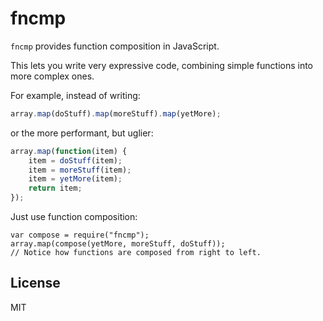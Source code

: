 fncmp
=====

`fncmp` provides function composition in JavaScript.

This lets you write very expressive code, combining simple functions into more complex ones.

For example, instead of writing:

```js
array.map(doStuff).map(moreStuff).map(yetMore);
```

or the more performant, but uglier:

```js
array.map(function(item) {
    item = doStuff(item);
    item = moreStuff(item);
    item = yetMore(item);
    return item;
});
```

Just use function composition:

```
var compose = require("fncmp");
array.map(compose(yetMore, moreStuff, doStuff));
// Notice how functions are composed from right to left.
```

License
-------

MIT